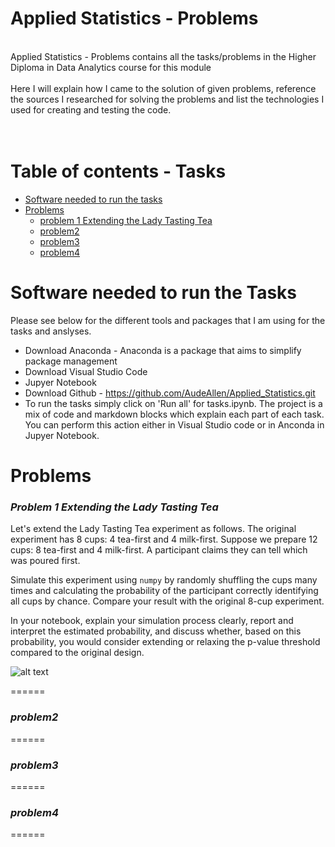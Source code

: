 # Applied Statistics - Problems <br /> 
<br /> 
Applied Statistics - Problems contains all the tasks/problems in the Higher Diploma in Data Analytics course for this module 
<br /> 
<br /> 
Here I will explain how I came to the solution of given problems, reference the sources I researched for solving the problems and list the technologies I used for creating and testing the code. <br />
<br />
<br />

# Table of contents - Tasks
* [Software needed to run the tasks](#software-needed-to-run-the-tasks)	
* [Problems](#problems)   
    * [problem 1 Extending the Lady Tasting Tea](#problem-1-extending-the-lady-tasting-tea)
    * [problem2](#problem2)
    * [problem3](#problem3)
    * [problem4](#problem4)
    
   


Software needed to run the Tasks
======

Please see below for the  different tools and packages that I am using for the tasks and anslyses.

- Download Anaconda - Anaconda is a package that aims to simplify package management 
- Download Visual Studio Code
- Jupyer Notebook
- Download Github - https://github.com/AudeAllen/Applied_Statistics.git
- To run the tasks simply click on 'Run all' for tasks.ipynb. The project is a mix of code and markdown blocks which explain each part of each task. You can perform this action either in Visual Studio code or in Anconda in Jupyer Notebook.

Problems
======
### ***Problem 1 Extending the Lady Tasting Tea***

Let's extend the Lady Tasting Tea experiment as follows.
The original experiment has 8 cups: 4 tea-first and 4 milk-first.
Suppose we prepare 12 cups: 8 tea-first and 4 milk-first.
A participant claims they can tell which was poured first.  

Simulate this experiment using `numpy` by randomly shuffling the cups many times and calculating the probability of the participant correctly identifying all cups by chance.
Compare your result with the original 8-cup experiment.  

In your notebook, explain your simulation process clearly, report and interpret the estimated probability, and discuss whether, based on this probability, you would consider extending or relaxing the p-value threshold compared to the original design.  

![alt text](<Tea Cup.avif>)


======
### ***problem2***




======
### ***problem3***



======
### ***problem4***


======


